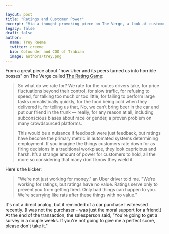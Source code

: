 ```yaml
---

layout: post
title: "Ratings and Customer Power"
excerpt: "Via a thought-provoking piece on The Verge, a look at customer power in our ratings-happy culture."
legacy: false
draft: false
author:
  name: Trey Reeme
  twitter: creeme
  bio: Cofounder and COO of Trabian
  image: authors/trey.png
---
```


From a great piece about "how Uber and its peers turned us into horrible bosses" on The Verge called [The Rating Game](http://www.theverge.com/2015/10/28/9625968/rating-system-on-demand-economy-uber-olive-garden):

> So what do we rate for? We rate for the routes drivers take, for price fluctuations beyond their control, for slow traffic, for refusing to speed, for talking too much or too little, for failing to perform large tasks unrealistically quickly, for the food being cold when they delivered it, for telling us that, No, we can’t bring beer in the car and put our friend in the trunk — really, for any reason at all, including subconscious biases about race or gender, a proven problem on many crowdsourced platforms.
>
> This would be a nuisance if feedback were just feedback, but ratings have become the primary metric in automated systems determining employment. If you imagine the things customers rate down for as firing decisions in a traditional workplace, they look capricious and harsh. It’s a strange amount of power for customers to hold, all the more so considering that many don’t know they wield it.

Here's the kicker:

> "We’re not just working for money," an Uber driver told me. "We’re working for ratings, but ratings have no value. Ratings serve only to prevent you from getting fired. Only bad things can happen to you. We’re scurrying like rats after these things with no value."

It's not a direct analog, but it reminded of a car purchase I witnessed recently. (I was not the purchaser - was just the moral support for a friend.) At the end of the transaction, the salesperson said, "You're going to get a survey in a couple weeks. If you're not going to give me a perfect score, please don't take it."
